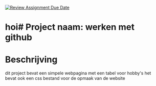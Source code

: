 [![Review Assignment Due Date](https://classroom.github.com/assets/deadline-readme-button-22041afd0340ce965d47ae6ef1cefeee28c7c493a6346c4f15d667ab976d596c.svg)](https://classroom.github.com/a/l3jUSPXl)
# hoi# Project naam: werken met github

# Beschrijving
dit project bevat een simpele webpagina met een tabel voor hobby's
het bevat ook een css bestand voor de opmaak van de website